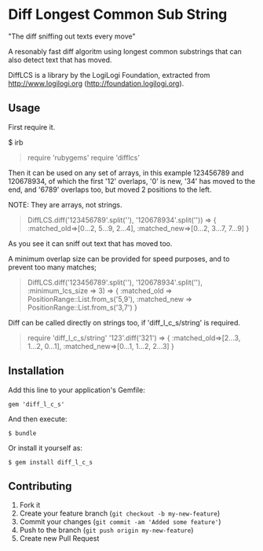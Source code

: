 # Diff Longest Common Sub String
  "The diff sniffing out texts every move"

A resonably fast diff algoritm using longest common substrings that
can also detect text that has moved.

DiffLCS is a library by the LogiLogi Foundation, extracted from
http://www.logilogi.org (http://foundation.logilogi.org).

## Usage

First require it.

  $ irb

  > require 'rubygems'
  > require 'difflcs'

Then it can be used on any set of arrays, in this example 123456789
and 120678934, of which the first '12' overlaps, '0' is new, '34' has 
moved to the end, and '6789' overlaps too, but moved 2 positions to
the left.

NOTE: They are arrays, not strings.

  > DiffLCS.diff('123456789'.split(''), '120678934'.split('')) 
  => {
       :matched_old=>[0...2, 5...9, 2...4],
       :matched_new=>[0...2, 3...7, 7...9]
     }

As you see it can sniff out text that has moved too.

A minimum overlap size can be provided for speed purposes, and to
prevent too many matches;

  > DiffLCS.diff('123456789'.split(''), '120678934'.split(''), :minimum_lcs_size => 3)
  => {
       :matched_old => PositionRange::List.from_s('5,9'),
       :matched_new => PositionRange::List.from_s('3,7')
     }

Diff can be called directly on strings too, if 'diff_l_c_s/string' is required.

  > require 'diff_l_c_s/string'
  > '123'.diff('321')
  => {
       :matched_old=>[2...3, 1...2, 0...1],
       :matched_new=>[0...1, 1...2, 2...3]
     }

## Installation

Add this line to your application's Gemfile:

    gem 'diff_l_c_s'

And then execute:

    $ bundle

Or install it yourself as:

    $ gem install diff_l_c_s

## Contributing

1. Fork it
2. Create your feature branch (`git checkout -b my-new-feature`)
3. Commit your changes (`git commit -am 'Added some feature'`)
4. Push to the branch (`git push origin my-new-feature`)
5. Create new Pull Request

